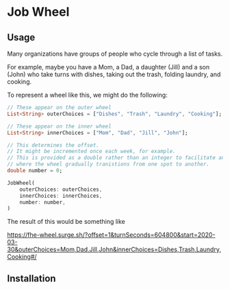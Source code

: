 # Job Wheel

## Usage

Many organizations have groups of people who cycle through a list of tasks.

For example, maybe you have a Mom, a Dad, a daughter (Jill) and a son (John) who take turns with dishes, taking out the trash, folding laundry, and cooking.

To represent a wheel like this, we might do the following:

```dart
// These appear on the outer wheel
List<String> outerChoices = ["Dishes", "Trash", "Laundry", "Cooking"];

// These appear on the inner wheel
List<String> innerChoices = ["Mom", "Dad", "Jill", "John"];

// This determines the offset.  
// It might be incremented once each week, for example.
// This is provided as a double rather than an integer to facilitate animations
// where the wheel gradually tranistions from one spot to another.
double number = 0;

JobWheel(
    outerChoices: outerChoices,
    innerChoices: innerChoices,
    number: number,
)
```

The result of this would be something like

<https://fhe-wheel.surge.sh/?offset=1&turnSeconds=604800&start=2020-03-30&outerChoices=Mom,Dad,Jill,John&innerChoices=Dishes,Trash,Laundry,Cooking#/>

## Installation

